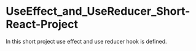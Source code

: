 # UseEffect_and_UseReducer_Short-React-Project
In this short project use effect and use reducer hook is defined.
